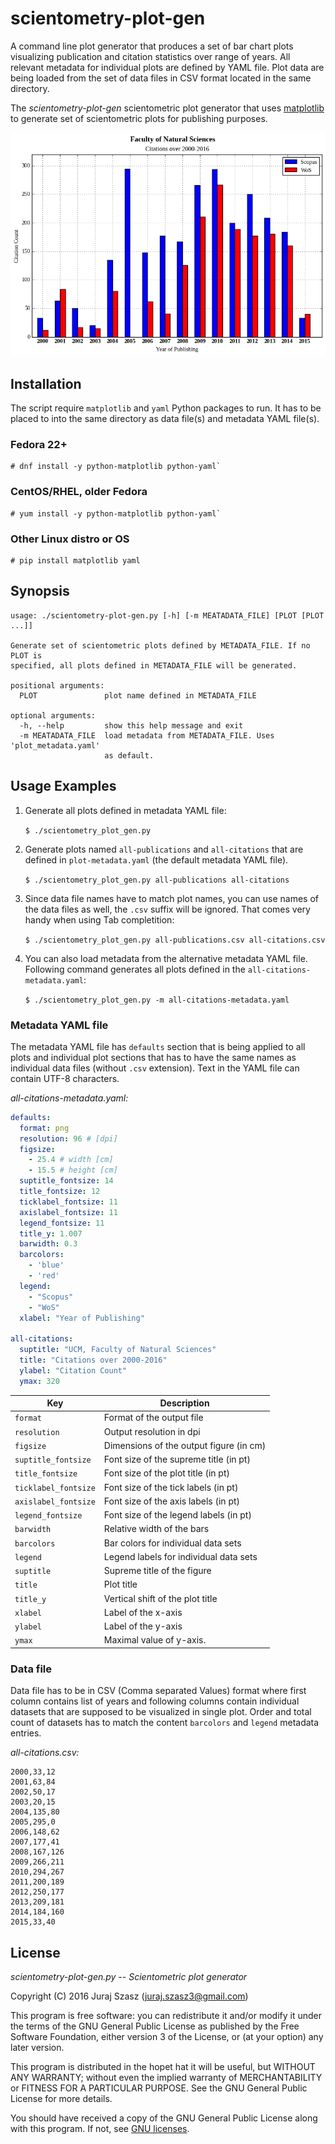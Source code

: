 # scientometry-plot-gen

A command line plot generator that produces a set of bar chart plots
visualizing publication and citation statistics over range of years.  All
relevant metadata for individual plots are defined by YAML file.  Plot data are
being loaded from the set of data files in CSV format located in the same
directory.

The *scientometry-plot-gen* scientometric plot generator that uses
[matplotlib](http://matplotlib.org/) to generate set of scientometric plots for
publishing purposes.

![Faculty of Natural Science Citations plot](plot-all-citations.png)


## Installation

The script require `matplotlib` and `yaml` Python packages to run.  It has to be
placed to into the same directory as data file(s) and metadata YAML file(s).

### Fedora 22+

```
# dnf install -y python-matplotlib python-yaml`
```

### CentOS/RHEL, older Fedora

```
# yum install -y python-matplotlib python-yaml`
```

### Other Linux distro or OS

```
# pip install matplotlib yaml
```


## Synopsis

```
usage: ./scientometry-plot-gen.py [-h] [-m MEATADATA_FILE] [PLOT [PLOT ...]]

Generate set of scientometric plots defined by METADATA_FILE. If no PLOT is
specified, all plots defined in METADATA_FILE will be generated.

positional arguments:
  PLOT               plot name defined in METADATA_FILE

optional arguments:
  -h, --help         show this help message and exit
  -m MEATADATA_FILE  load metadata from METADATA_FILE. Uses 'plot_metadata.yaml'
                     as default.
```


## Usage Examples

1. Generate all plots defined in metadata YAML file:

   `$ ./scientometry_plot_gen.py`

2. Generate plots named `all-publications` and `all-citations` that are defined
   in `plot-metadata.yaml` (the default metadata YAML file).

   `$ ./scientometry_plot_gen.py all-publications all-citations`

3. Since data file names have to match plot names, you can use names of the data
   files as well, the `.csv` suffix will be ignored.  That comes very handy when
   using Tab completition:

    `$ ./scientometry_plot_gen.py all-publications.csv all-citations.csv`

4. You can also load metadata from the alternative metadata YAML file.
   Following command generates all plots defined in the
   `all-citations-metadata.yaml`:

   `$ ./scientometry_plot_gen.py -m all-citations-metadata.yaml`


### Metadata YAML file

The metadata YAML file has `defaults` section that is being applied to all plots
and individual plot sections that has to have the same names as individual data
files (without `.csv` extension).  Text in the YAML file can contain UTF-8
characters.

*all-citations-metadata.yaml:*

```yaml
defaults:
  format: png
  resolution: 96 # [dpi]
  figsize:
    - 25.4 # width [cm]
    - 15.5 # height [cm]
  suptitle_fontsize: 14
  title_fontsize: 12
  ticklabel_fontsize: 11
  axislabel_fontsize: 11
  legend_fontsize: 11
  title_y: 1.007
  barwidth: 0.3
  barcolors:
    - 'blue'
    - 'red'
  legend:
    - "Scopus"
    - "WoS"
  xlabel: "Year of Publishing"

all-citations:
  suptitle: "UCM, Faculty of Natural Sciences"
  title: "Citations over 2000-2016"
  ylabel: "Citation Count"
  ymax: 320
```

Key                  | Description
---------------------|----------------------------------------
`format`             | Format of the output file
`resolution`         | Output resolution in dpi
`figsize`            | Dimensions of the output figure (in cm)
`suptitle_fontsize`  | Font size of the supreme title (in pt)
`title_fontsize`     | Font size of the plot title (in pt)
`ticklabel_fontsize` | Font size of the tick labels (in pt)
`axislabel_fontsize` | Font size of the axis labels (in pt)
`legend_fontsize`    | Font size of the legend labels (in pt)
`barwidth`           | Relative width of the bars
`barcolors`          | Bar colors for individual data sets
`legend`             | Legend labels for individual data sets
`suptitle`           | Supreme title of the figure
`title`              | Plot title
`title_y`            | Vertical shift of the plot title
`xlabel`             | Label of the x-axis
`ylabel`             | Label of the y-axis
`ymax`               | Maximal value of y-axis.


### Data file

Data file has to be in CSV (Comma separated Values) format where first column
contains list of years and following columns contain individual datasets that
are supposed to be visualized in single plot.  Order and total count of datasets
has to match the content `barcolors` and `legend` metadata entries.

*all-citations.csv:*

```
2000,33,12
2001,63,84
2002,50,17
2003,20,15
2004,135,80
2005,295,0
2006,148,62
2007,177,41
2008,167,126
2009,266,211
2010,294,267
2011,200,189
2012,250,177
2013,209,181
2014,184,160
2015,33,40
```


## License

*scientometry-plot-gen.py -- Scientometric plot generator*

Copyright (C) 2016  Juraj Szasz (juraj.szasz3@gmail.com)

This program is free software: you can redistribute it and/or modify it under
the terms of the GNU General Public License as published by the Free Software
Foundation, either version 3 of the License, or (at your option) any later
version.

This program is distributed in the hopet hat it will be useful, but WITHOUT ANY
WARRANTY; without even the implied warranty of MERCHANTABILITY or FITNESS FOR A
PARTICULAR PURPOSE.  See the GNU General Public License for more details.

You should have received a copy of the GNU General Public License along with
this program.  If not, see [GNU licenses](http://www.gnu.org/licenses/).
